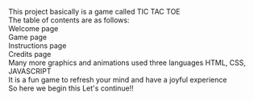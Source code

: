 This project basically is a game called TIC TAC TOE 
<br>
The table of contents are as follows:
<br>
Welcome page
<br>
Game page
<br>
Instructions page
<br>
Credits page
<br>
Many more graphics and animations used three languages HTML, CSS, JAVASCRIPT
<br>
It is a fun game to refresh your mind and have a joyful experience
<br>
So here we begin this Let's continue!!






          

        
            
                   

